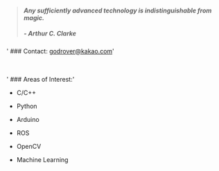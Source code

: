 > #### *Any sufficiently advanced technology is indistinguishable from magic.*
> ##### - Arthur C. Clarke 

' ### Contact: godrover@kakao.com'

　

' ### Areas of Interest:'

- C/C++

- Python

- Arduino

- ROS

- OpenCV

- Machine Learning
